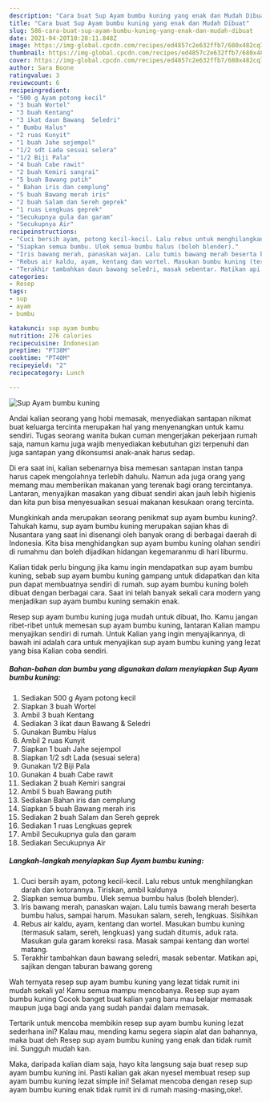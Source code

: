 ```yaml
---
description: "Cara buat Sup Ayam bumbu kuning yang enak dan Mudah Dibuat"
title: "Cara buat Sup Ayam bumbu kuning yang enak dan Mudah Dibuat"
slug: 586-cara-buat-sup-ayam-bumbu-kuning-yang-enak-dan-mudah-dibuat
date: 2021-04-20T10:28:11.848Z
image: https://img-global.cpcdn.com/recipes/ed4857c2e632ffb7/680x482cq70/sup-ayam-bumbu-kuning-foto-resep-utama.jpg
thumbnail: https://img-global.cpcdn.com/recipes/ed4857c2e632ffb7/680x482cq70/sup-ayam-bumbu-kuning-foto-resep-utama.jpg
cover: https://img-global.cpcdn.com/recipes/ed4857c2e632ffb7/680x482cq70/sup-ayam-bumbu-kuning-foto-resep-utama.jpg
author: Sara Boone
ratingvalue: 3
reviewcount: 6
recipeingredient:
- "500 g Ayam potong kecil"
- "3 buah Wortel"
- "3 buah Kentang"
- "3 ikat daun Bawang  Seledri"
- " Bumbu Halus"
- "2 ruas Kunyit"
- "1 buah Jahe sejempol"
- "1/2 sdt Lada sesuai selera"
- "1/2 Biji Pala"
- "4 buah Cabe rawit"
- "2 buah Kemiri sangrai"
- "5 buah Bawang putih"
- " Bahan iris dan cemplung"
- "5 buah Bawang merah iris"
- "2 buah Salam dan Sereh geprek"
- "1 ruas Lengkuas geprek"
- "Secukupnya gula dan garam"
- "Secukupnya Air"
recipeinstructions:
- "Cuci bersih ayam, potong kecil-kecil. Lalu rebus untuk menghilangkan darah dan kotorannya. Tiriskan, ambil kaldunya"
- "Siapkan semua bumbu. Ulek semua bumbu halus (boleh blender)."
- "Iris bawang merah, panaskan wajan. Lalu tumis bawang merah beserta bumbu halus, sampai harum. Masukan salam, sereh, lengkuas. Sisihkan"
- "Rebus air kaldu, ayam, kentang dan wortel. Masukan bumbu kuning (termasuk salam, sereh, lengkuas) yang sudah ditumis, aduk rata. Masukan gula garam koreksi rasa. Masak sampai kentang dan wortel matang."
- "Terakhir tambahkan daun bawang seledri, masak sebentar. Matikan api, sajikan dengan taburan bawang goreng"
categories:
- Resep
tags:
- sup
- ayam
- bumbu

katakunci: sup ayam bumbu 
nutrition: 276 calories
recipecuisine: Indonesian
preptime: "PT38M"
cooktime: "PT40M"
recipeyield: "2"
recipecategory: Lunch

---
```



![Sup Ayam bumbu kuning](https://img-global.cpcdn.com/recipes/ed4857c2e632ffb7/680x482cq70/sup-ayam-bumbu-kuning-foto-resep-utama.jpg)

Andai kalian seorang yang hobi memasak, menyediakan santapan nikmat buat keluarga tercinta merupakan hal yang menyenangkan untuk kamu sendiri. Tugas seorang  wanita bukan cuman mengerjakan pekerjaan rumah saja, namun kamu juga wajib menyediakan kebutuhan gizi terpenuhi dan juga santapan yang dikonsumsi anak-anak harus sedap.

Di era  saat ini, kalian sebenarnya bisa memesan santapan instan tanpa harus capek mengolahnya terlebih dahulu. Namun ada juga orang yang memang mau memberikan makanan yang terenak bagi orang tercintanya. Lantaran, menyajikan masakan yang dibuat sendiri akan jauh lebih higienis dan kita pun bisa menyesuaikan sesuai makanan kesukaan orang tercinta. 



Mungkinkah anda merupakan seorang penikmat sup ayam bumbu kuning?. Tahukah kamu, sup ayam bumbu kuning merupakan sajian khas di Nusantara yang saat ini disenangi oleh banyak orang di berbagai daerah di Indonesia. Kita bisa menghidangkan sup ayam bumbu kuning olahan sendiri di rumahmu dan boleh dijadikan hidangan kegemaranmu di hari liburmu.

Kalian tidak perlu bingung jika kamu ingin mendapatkan sup ayam bumbu kuning, sebab sup ayam bumbu kuning gampang untuk didapatkan dan kita pun dapat membuatnya sendiri di rumah. sup ayam bumbu kuning boleh dibuat dengan berbagai cara. Saat ini telah banyak sekali cara modern yang menjadikan sup ayam bumbu kuning semakin enak.

Resep sup ayam bumbu kuning juga mudah untuk dibuat, lho. Kamu jangan ribet-ribet untuk memesan sup ayam bumbu kuning, lantaran Kalian mampu menyajikan sendiri di rumah. Untuk Kalian yang ingin menyajikannya, di bawah ini adalah cara untuk menyajikan sup ayam bumbu kuning yang lezat yang bisa Kalian coba sendiri.

<!--inarticleads1-->

##### Bahan-bahan dan bumbu yang digunakan dalam menyiapkan Sup Ayam bumbu kuning:

1. Sediakan 500 g Ayam potong kecil
1. Siapkan 3 buah Wortel
1. Ambil 3 buah Kentang
1. Sediakan 3 ikat daun Bawang &amp; Seledri
1. Gunakan  Bumbu Halus
1. Ambil 2 ruas Kunyit
1. Siapkan 1 buah Jahe sejempol
1. Siapkan 1/2 sdt Lada (sesuai selera)
1. Gunakan 1/2 Biji Pala
1. Gunakan 4 buah Cabe rawit
1. Sediakan 2 buah Kemiri sangrai
1. Ambil 5 buah Bawang putih
1. Sediakan  Bahan iris dan cemplung
1. Siapkan 5 buah Bawang merah iris
1. Sediakan 2 buah Salam dan Sereh geprek
1. Sediakan 1 ruas Lengkuas geprek
1. Ambil Secukupnya gula dan garam
1. Sediakan Secukupnya Air




<!--inarticleads2-->

##### Langkah-langkah menyiapkan Sup Ayam bumbu kuning:

1. Cuci bersih ayam, potong kecil-kecil. Lalu rebus untuk menghilangkan darah dan kotorannya. Tiriskan, ambil kaldunya
1. Siapkan semua bumbu. Ulek semua bumbu halus (boleh blender).
1. Iris bawang merah, panaskan wajan. Lalu tumis bawang merah beserta bumbu halus, sampai harum. Masukan salam, sereh, lengkuas. Sisihkan
1. Rebus air kaldu, ayam, kentang dan wortel. Masukan bumbu kuning (termasuk salam, sereh, lengkuas) yang sudah ditumis, aduk rata. Masukan gula garam koreksi rasa. Masak sampai kentang dan wortel matang.
1. Terakhir tambahkan daun bawang seledri, masak sebentar. Matikan api, sajikan dengan taburan bawang goreng




Wah ternyata resep sup ayam bumbu kuning yang lezat tidak rumit ini mudah sekali ya! Kamu semua mampu mencobanya. Resep sup ayam bumbu kuning Cocok banget buat kalian yang baru mau belajar memasak maupun juga bagi anda yang sudah pandai dalam memasak.

Tertarik untuk mencoba membikin resep sup ayam bumbu kuning lezat sederhana ini? Kalau mau, mending kamu segera siapin alat dan bahannya, maka buat deh Resep sup ayam bumbu kuning yang enak dan tidak rumit ini. Sungguh mudah kan. 

Maka, daripada kalian diam saja, hayo kita langsung saja buat resep sup ayam bumbu kuning ini. Pasti kalian gak akan nyesel membuat resep sup ayam bumbu kuning lezat simple ini! Selamat mencoba dengan resep sup ayam bumbu kuning enak tidak rumit ini di rumah masing-masing,oke!.

